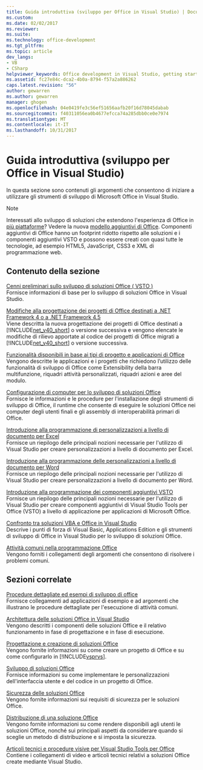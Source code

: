 ```yaml
---
title: Guida introduttiva (sviluppo per Office in Visual Studio) | Documenti Microsoft
ms.custom: 
ms.date: 02/02/2017
ms.reviewer: 
ms.suite: 
ms.technology: office-development
ms.tgt_pltfrm: 
ms.topic: article
dev_langs:
- VB
- CSharp
helpviewer_keywords: Office development in Visual Studio, getting started
ms.assetid: fc27e84c-dca2-4b0a-8794-f57a2a886262
caps.latest.revision: "56"
author: gewarren
ms.author: gewarren
manager: ghogen
ms.openlocfilehash: 04e0419fe3c56ef51656aafb20f16d78045dabab
ms.sourcegitcommit: f40311056ea0b4677efcca74a285dbb0ce0e7974
ms.translationtype: MT
ms.contentlocale: it-IT
ms.lasthandoff: 10/31/2017
---
```

# <a name="getting-started-office-development-in-visual-studio"></a>Guida introduttiva (sviluppo per Office in Visual Studio)
  In questa sezione sono contenuti gli argomenti che consentono di iniziare a utilizzare gli strumenti di sviluppo di Microsoft Office in Visual Studio.  
  
> [!NOTE]  
>  Interessati allo sviluppo di soluzioni che estendono l'esperienza di Office in [più piattaforme](https://dev.office.com/add-in-availability)? Vedere la nuova [modello aggiuntivi di Office](https://dev.office.com/docs/add-ins/overview/office-add-ins). Componenti aggiuntivi di Office hanno un footprint ridotto rispetto alle soluzioni e i componenti aggiuntivi VSTO e possono essere creati con quasi tutte le tecnologie, ad esempio HTML5, JavaScript, CSS3 e XML di programmazione web.  
  
## <a name="in-this-section"></a>Contenuto della sezione  
 [Cenni preliminari sullo sviluppo di soluzioni Office &#40; VSTO &#41;](../vsto/office-solutions-development-overview-vsto.md)  
 Fornisce informazioni di base per lo sviluppo di soluzioni Office in Visual Studio.  
  
 [Modifiche alla progettazione dei progetti di Office destinati a .NET Framework 4 o a .NET Framework 4.5](../vsto/changes-to-the-design-of-office-projects-that-target-the-dotnet-framework-4-or-the-dotnet-framework-4-5.md)  
 Viene descritta la nuova progettazione dei progetti di Office destinati a [!INCLUDE[net_v40_short](../sharepoint/includes/net-v40-short-md.md)] o versione successiva e vengono elencate le modifiche di rilievo apportate al codice dei progetti di Office migrati a [!INCLUDE[net_v40_short](../sharepoint/includes/net-v40-short-md.md)] o versione successiva.  
  
 [Funzionalità disponibili in base ai tipi di progetto e applicazioni di Office](../vsto/features-available-by-office-application-and-project-type.md)  
 Vengono descritte le applicazioni e i progetti che richiedono l’utilizzo delle funzionalità di sviluppo di Office come Extensibility della barra multifunzione, riquadri attività personalizzati, riquadri azioni e aree del modulo.  
  
 [Configurazione di computer per lo sviluppo di soluzioni Office](../vsto/configuring-a-computer-to-develop-office-solutions.md)  
 Fornisce le informazioni e le procedure per l'installazione degli strumenti di sviluppo di Office, il runtime che consente di eseguire le soluzioni Office nei computer degli utenti finali e gli assembly di interoperabilità primari di Office.  
  
 [Introduzione alla programmazione di personalizzazioni a livello di documento per Excel](../vsto/getting-started-programming-document-level-customizations-for-excel.md)  
 Fornisce un riepilogo delle principali nozioni necessarie per l'utilizzo di Visual Studio per creare personalizzazioni a livello di documento per Excel.  
  
 [Introduzione alla programmazione delle personalizzazioni a livello di documento per Word](../vsto/getting-started-programming-document-level-customizations-for-word.md)  
 Fornisce un riepilogo delle principali nozioni necessarie per l'utilizzo di Visual Studio per creare personalizzazioni a livello di documento per Word.  
  
 [Introduzione alla programmazione dei componenti aggiuntivi VSTO](../vsto/getting-started-programming-vsto-add-ins.md)  
 Fornisce un riepilogo delle principali nozioni necessarie per l'utilizzo di Visual Studio per creare componenti aggiuntivi di Visual Studio Tools per Office (VSTO) a livello di applicazione per applicazioni di Microsoft Office.  
  
 [Confronto tra soluzioni VBA e Office in Visual Studio](../vsto/vba-and-office-solutions-in-visual-studio-compared.md)  
 Descrive i punti di forza di Visual Basic, Applications Edition e gli strumenti di sviluppo di Office in Visual Studio per lo sviluppo di soluzioni Office.  
  
 [Attività comuni nella programmazione Office](../vsto/common-tasks-in-office-programming.md)  
 Vengono forniti i collegamenti degli argomenti che consentono di risolvere i problemi comuni.  
  
## <a name="related-sections"></a>Sezioni correlate  
 [Procedure dettagliate ed esempi di sviluppo di office](../vsto/office-development-samples-and-walkthroughs.md)  
 Fornisce collegamenti ad applicazioni di esempio e ad argomenti che illustrano le procedure dettagliate per l'esecuzione di attività comuni.  
  
 [Architettura delle soluzioni Office in Visual Studio](../vsto/architecture-of-office-solutions-in-visual-studio.md)  
 Vengono descritti i componenti delle soluzioni Office e il relativo funzionamento in fase di progettazione e in fase di esecuzione.  
  
 [Progettazione e creazione di soluzioni Office](../vsto/designing-and-creating-office-solutions.md)  
 Vengono fornite informazioni su come creare un progetto di Office e su come configurarlo in [!INCLUDE[vsprvs](../sharepoint/includes/vsprvs-md.md)].  
  
 [Sviluppo di soluzioni Office](../vsto/developing-office-solutions.md)  
 Fornisce informazioni su come implementare le personalizzazioni dell'interfaccia utente e del codice in un progetto di Office.  
  
 [Sicurezza delle soluzioni Office](../vsto/securing-office-solutions.md)  
 Vengono fornite informazioni sui requisiti di sicurezza per le soluzioni Office.  
  
 [Distribuzione di una soluzione Office](../vsto/deploying-an-office-solution.md)  
 Vengono fornite informazioni su come rendere disponibili agli utenti le soluzioni Office, nonché sui principali aspetti da considerare quando si sceglie un metodo di distribuzione e si imposta la sicurezza.  
  
 [Articoli tecnici e procedure visive per Visual Studio Tools per Office](http://go.microsoft.com/fwlink/?LinkID=106640)  
 Contiene i collegamenti di video e articoli tecnici relativi a soluzioni Office create mediante Visual Studio.  
  
  
